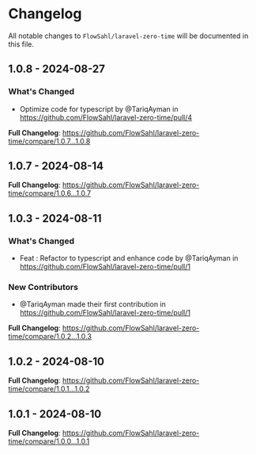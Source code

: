 # Changelog

All notable changes to `FlowSahl/laravel-zero-time` will be documented in this file.

## 1.0.8 - 2024-08-27

### What's Changed

* Optimize code for typescript by @TariqAyman in https://github.com/FlowSahl/laravel-zero-time/pull/4

**Full Changelog**: https://github.com/FlowSahl/laravel-zero-time/compare/1.0.7...1.0.8

## 1.0.7 - 2024-08-14

**Full Changelog**: https://github.com/FlowSahl/laravel-zero-time/compare/1.0.6...1.0.7

## 1.0.3 - 2024-08-11

### What's Changed

* Feat : Refactor to typescript and enhance code by @TariqAyman in https://github.com/FlowSahl/laravel-zero-time/pull/1

### New Contributors

* @TariqAyman made their first contribution in https://github.com/FlowSahl/laravel-zero-time/pull/1

**Full Changelog**: https://github.com/FlowSahl/laravel-zero-time/compare/1.0.2...1.0.3

## 1.0.2 - 2024-08-10

**Full Changelog**: https://github.com/FlowSahl/laravel-zero-time/compare/1.0.1...1.0.2

## 1.0.1 - 2024-08-10

**Full Changelog**: https://github.com/FlowSahl/laravel-zero-time/compare/1.0.0...1.0.1
